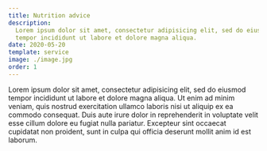 ```yaml
---
title: Nutrition advice
description:
  Lorem ipsum dolor sit amet, consectetur adipisicing elit, sed do eiusmod
  tempor incididunt ut labore et dolore magna aliqua.
date: 2020-05-20
template: service
image: ./image.jpg
order: 1
---
```


Lorem ipsum dolor sit amet, consectetur adipisicing elit, sed do eiusmod tempor
incididunt ut labore et dolore magna aliqua. Ut enim ad minim veniam, quis
nostrud exercitation ullamco laboris nisi ut aliquip ex ea commodo consequat.
Duis aute irure dolor in reprehenderit in voluptate velit esse cillum dolore eu
fugiat nulla pariatur. Excepteur sint occaecat cupidatat non proident, sunt in
culpa qui officia deserunt mollit anim id est laborum.
